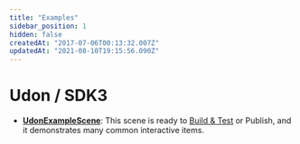 ```yaml
---
title: "Examples"
sidebar_position: 1
hidden: false
createdAt: "2017-07-06T00:13:32.007Z"
updatedAt: "2021-08-10T19:15:56.090Z"
---
```

# Udon / SDK3

* **[UdonExampleScene](/worlds/examples/udon-example-scene)**: This scene is ready to [Build & Test](/worlds/udon/using-build-test) or Publish, and it demonstrates many common interactive items.